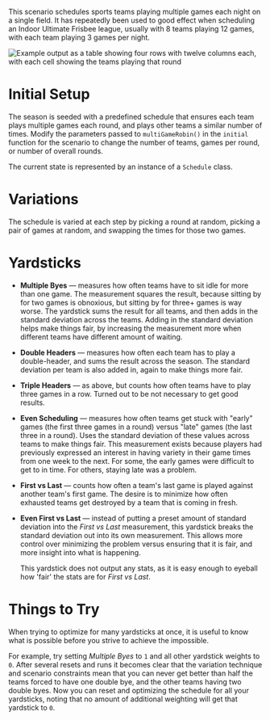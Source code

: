 This scenario schedules sports teams playing multiple games each night on a
single field. It has repeatedly been used to good effect when scheduling an
Indoor Ultimate Frisbee league, usually with 8 teams playing 12 games, with each
team playing 3 games per night.

![Example output as a table showing four rows with twelve columns each, with
each cell showing the teams playing that round](example.png)

# Initial Setup
The season is seeded with a predefined schedule that ensures each team plays
multiple games each round, and plays other teams a similar number of times.
Modify the parameters passed to `multiGameRobin()` in the `initial` function for
the scenario to change the number of teams, games per round, or number of
overall rounds.

The current state is represented by an instance of a `Schedule` class.

# Variations
The schedule is varied at each step by picking a round at random, picking a pair
of games at random, and swapping the times for those two games.


# Yardsticks

* **Multiple Byes** — measures how often teams have to sit idle for more than
  one game. The measurement squares the result, because sitting by for two games
  is obnoxious, but sitting by for three+ games is way worse. The yardstick sums
  the result for all teams, and then adds in the standard deviation across the
  teams. Adding in the standard deviation helps make things fair, by increasing
  the measurement more when different teams have different amount of waiting.

* **Double Headers** — measures how often each team has to play a double-header,
  and sums the result across the season. The standard deviation per team is also
  added in, again to make things more fair.

* **Triple Headers** — as above, but counts how often teams have to play three
  games in a row. Turned out to be not necessary to get good results.

* **Even Scheduling** — measures how often teams get stuck with "early" games
  (the first three games in a round) versus "late" games (the last three in a
  round). Uses the standard deviation of these values across teams to make
  things fair. This measurement exists because players had previously expressed
  an interest in having variety in their game times from one week to the next.
  For some, the early games were difficult to get to in time. For others,
  staying late was a problem.

* **First vs Last** — counts how often a team's last game is played against
  another team's first game. The desire is to minimize how often exhausted teams
  get destroyed by a team that is coming in fresh.

* **Even First vs Last** — instead of putting a preset amount of standard
  deviation into the _First vs Last_ measurement, this yardstick breaks the
  standard deviation out into its own measurement. This allows more control over
  minimizing the problem versus ensuring that it is fair, and more insight into
  what is happening.

  This yardstick does not output any stats, as it is easy enough to eyeball how
  'fair' the stats are for _First vs Last_.


# Things to Try

When trying to optimize for many yardsticks at once, it is useful to know what
is possible before you strive to achieve the impossible.

For example, try setting _Multiple Byes_ to `1` and all other yardstick weights
to `0`. After several resets and runs it becomes clear that the variation
technique and scenario constraints mean that you can never get better than half
the teams forced to have one double bye, and the other teams having two double
byes. Now you can reset and optimizing the schedule for all your yardsticks,
noting that no amount of additional weighting will get that yardstick to `0`.
